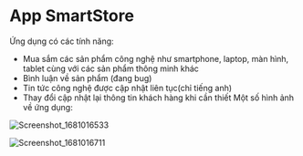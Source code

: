 # App SmartStore

Ứng dụng có các tính năng:
  - Mua sắm các sản phẩm công nghệ như smartphone, laptop, màn hình, tablet cùng với các sản phẩm thông minh khác
  - Bình luận về sản phẩm (đang bug)
  - Tin tức công nghệ được cập nhật liên tục(chỉ tiếng anh)
  - Thay đổi cập nhật lại thông tin khách hàng khi cần thiết
Một số hình ảnh về ứng dụng:


  



![Screenshot_1681016533](https://user-images.githubusercontent.com/108052745/230755401-425247c2-d84a-4e94-9bd8-59d09453d905.png)

   
 
![Screenshot_1681016711](https://user-images.githubusercontent.com/108052745/230755439-b6fef906-b85c-44a1-a60a-77c5ee437650.png)
